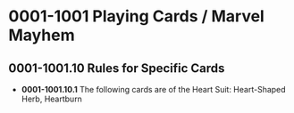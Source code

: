 # 0001-1001 Playing Cards / Marvel Mayhem

## 0001-1001.10 Rules for Specific Cards
* **0001-1001.10.1** The following cards are of the Heart Suit: Heart-Shaped Herb, Heartburn

